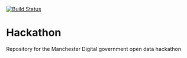 [![Build Status](https://travis-ci.org/Fraser-Chapman/Hackathon.svg?branch=master)](https://travis-ci.org/Fraser-Chapman/Hackathon)

# Hackathon
Repository for the Manchester Digital government open data hackathon
